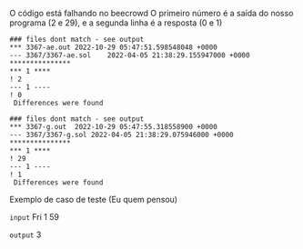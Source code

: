 O código está falhando no beecrowd
O primeiro número é a saída do nosso programa (2 e 29), e a segunda linha é a resposta (0 e 1)

```
### files dont match - see output
*** 3367-ae.out	2022-10-29 05:47:51.598548048 +0000
--- 3367/3367-ae.sol	2022-04-05 21:38:29.155947000 +0000
***************
*** 1 ****
! 2
--- 1 ----
! 0
 Differences were found
```

```
### files dont match - see output
*** 3367-g.out	2022-10-29 05:47:55.318558900 +0000
--- 3367/3367-g.sol	2022-04-05 21:38:29.075946000 +0000
***************
*** 1 ****
! 29
--- 1 ----
! 1
 Differences were found
```

Exemplo de caso de teste (Eu quem pensou)

`input`
Fri 1
59

`output`
3
